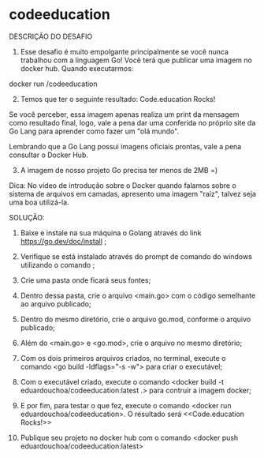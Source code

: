 # codeeducation

DESCRIÇÃO DO DESAFIO

1) Esse desafio é muito empolgante principalmente se você nunca trabalhou com a linguagem Go!
Você terá que publicar uma imagem no docker hub. Quando executarmos:

docker run <seu-user>/codeeducation

2) Temos que ter o seguinte resultado: Code.education Rocks!

Se você perceber, essa imagem apenas realiza um print da mensagem como resultado final, logo, vale a pena dar uma conferida no próprio site da Go Lang para aprender como fazer um "olá mundo".

Lembrando que a Go Lang possui imagens oficiais prontas, vale a pena consultar o Docker Hub.

3) A imagem de nosso projeto Go precisa ter menos de 2MB =)

Dica: No vídeo de introdução sobre o Docker quando falamos sobre o sistema de arquivos em camadas, apresento uma imagem "raiz", talvez seja uma boa utilizá-la.


SOLUÇÃO:

1) Baixe e instale na sua máquina o Golang através do link https://go.dev/doc/install ;

2) Verifique se está instalado através do prompt de comando do windows utilizando o comando <go version>;

3) Crie uma pasta onde ficará seus fontes;

4) Dentro dessa pasta, crie o arquivo <main.go> com o código semelhante ao arquivo publicado; 

5) Dentro do mesmo diretório, crie o arquivo go.mod, conforme o arquivo publicado;

6) Além do <main.go> e <go.mod>, crie o arquivo <Dockerfile> no mesmo diretório;

6) Com os dois primeiros arquivos criados, no terminal, execute o comando <go build -ldflags="-s -w"> para criar o executável;

7) Com o executável criado, execute o comando <docker build -t eduardouchoa/codeeducation:latest .> para contruir a imagem docker;

8) E por fim, para testar o que fez, execute o comando <docker run eduardouchoa/codeeducation>. O resultado será <<Code.education Rocks!>>

9) Publique seu projeto no docker hub com o comando <docker push eduardouchoa/codeeducation:latest>
